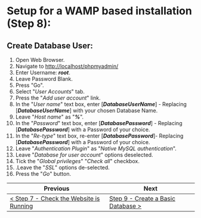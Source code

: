 # Setup for a WAMP based installation (Step 8):

## Create Database User:

1. Open Web Browser.
2. Navigate to [http://localhost/phpmyadmin/](http://localhost/phpmyadmin/)
3. Enter Username: _**root**_.
4. Leave Password Blank.
5. Press &quot;Go&quot;.
6. Select &quot;_User Accounts_&quot; tab.
7. Press the &quot;_Add user account_&quot; link.
8. In the &quot;_User name_&quot; text box, enter [**_DatabaseUserName_**] - Replacing [**_DatabaseUserName_**] with your chosen Database Name.
9. Leave &quot;_Host name_&quot; as "**_%_**".
10. In the &quot;_Password_&quot; text box, enter [**_DatabasePassword_**] - Replacing [**_DatabasePassword_**] with a Password of your choice.
11. In the &quot;_Re-type_&quot; text box, re-enter [**_DatabasePassword_**]- Replacing [**_DatabasePassword_**] with a Password of your choice.
12. Leave &quot;_Authentication Plugin_&quot; as &quot;_Native MySQL authentication_&quot;.
13. Leave &quot;_Database for user account_&quot; options deselected.
14. Tick the &quot;_Global privileges_&quot; &quot;_Check all_&quot; checkbox.
15. .Leave the &quot;_SSL_&quot; options de-selected.
16. Press the &quot;_Go_&quot; button.

| Previous | Next |
| -------- | ---- |
| [< Step 7 - Check the Website is Running ](wamp-7.md) | [Step 9 - Create a Basic Database >](wamp-9.md) |